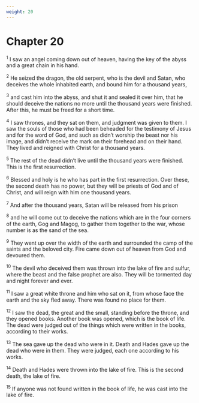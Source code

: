 ```yaml
---
weight: 20
---
```


# Chapter 20

<sup>1</sup> I saw an angel coming down out of heaven, having the key of the abyss and a great chain in his hand. 

<sup>2</sup> He seized the dragon, the old serpent, who is the devil and Satan, who deceives the whole inhabited earth, and bound him for a thousand years, 

<sup>3</sup> and cast him into the abyss, and shut it and sealed it over him, that he should deceive the nations no more until the thousand years were finished. After this, he must be freed for a short time. 

<sup>4</sup> I saw thrones, and they sat on them, and judgment was given to them. I saw the souls of those who had been beheaded for the testimony of Jesus and for the word of God, and such as didn’t worship the beast nor his image, and didn’t receive the mark on their forehead and on their hand. They lived and reigned with Christ for a thousand years. 

<sup>5</sup> The rest of the dead didn’t live until the thousand years were finished. This is the first resurrection. 

<sup>6</sup> Blessed and holy is he who has part in the first resurrection. Over these, the second death has no power, but they will be priests of God and of Christ, and will reign with him one thousand years. 

<sup>7</sup> And after the thousand years, Satan will be released from his prison 

<sup>8</sup> and he will come out to deceive the nations which are in the four corners of the earth, Gog and Magog, to gather them together to the war, whose number is as the sand of the sea. 

<sup>9</sup> They went up over the width of the earth and surrounded the camp of the saints and the beloved city. Fire came down out of heaven from God and devoured them. 

<sup>10</sup> The devil who deceived them was thrown into the lake of fire and sulfur, where the beast and the false prophet are also. They will be tormented day and night forever and ever. 

<sup>11</sup> I saw a great white throne and him who sat on it, from whose face the earth and the sky fled away. There was found no place for them. 

<sup>12</sup> I saw the dead, the great and the small, standing before the throne, and they opened books. Another book was opened, which is the book of life. The dead were judged out of the things which were written in the books, according to their works. 

<sup>13</sup> The sea gave up the dead who were in it. Death and Hades gave up the dead who were in them. They were judged, each one according to his works. 

<sup>14</sup> Death and Hades were thrown into the lake of fire. This is the second death, the lake of fire. 

<sup>15</sup> If anyone was not found written in the book of life, he was cast into the lake of fire. 


